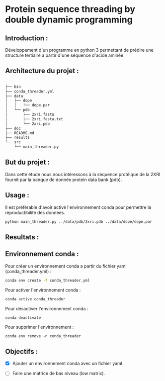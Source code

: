 # Protein sequence threading by double dynamic programming

## Introduction :
Développement d'un programme en python 3 permettant de prédire une structure tertiaire a partir d'une séquence d'acide aminée.

## Architecture du projet :
```bash

├── bin
├── conda_threader.yml
├── data
│   ├── dope
│   │   └── dope.par
│   └── pdb
│       ├── 2xri.fasta
│       ├── 2xri.fasta.txt
│       └── 2xri.pdb
├── doc
├── README.md
├── results
└── src
    └── main_threader.py

```

## But du projet :

Dans cette étude nous nous intéressons à la séquence protéique de la 2XRI fournit par la banque de donnée protein data bank (pdb).

## Usage :

Il est préférable d'avoir activé l'environnement conda pour permettre la reproductibilité des données.

```bash
python main_threader.py ../data/pdb/2xri.pdb ../data/dope/dope.par 
```

## Resultats :

## Environnement conda :
Pour créer un environnement conda a partir du fichier yaml (conda_threader.yml) :
```bash
conda env create -f conda_threader.yml
```

Pour activer l'environnement conda :
```bash
conda active conda_threader
```

Pour désactiver l'environnement conda :
```bash
conda deactivate
```

Pour supprimer l'environnement :
```
conda env remove -n conda_threader
```

## Objectifs :

- [x] Ajouter un environnement conda avec un fichier yaml .
- [ ] Faire une matrice de bas niveau (low matrix).


